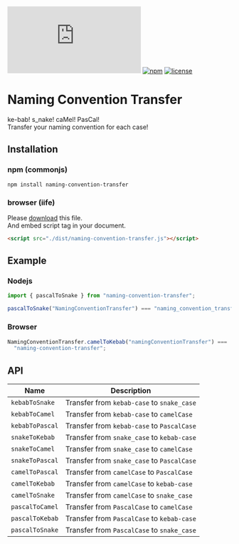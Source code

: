 [![size](https://img.shields.io/github/size/TroyTae/naming-convention-transfer/dist/naming-convention-transfer.js?style=flat-square)](https://github.com/TroyTae/naming-convention-transfer/blob/master/dist/naming-convention-transfer.js) [![npm](https://img.shields.io/npm/v/naming-convention-transfer?color=%23fb3e44&style=flat-square)](https://www.npmjs.com/package/naming-convention-transfer) [![license](https://img.shields.io/github/license/TroyTae/naming-convention-transfer?style=flat-square)](https://github.com/TroyTae/naming-convention-transfer/blob/master/LICENSE)

# Naming Convention Transfer

ke-bab! s_nake! caMel! PasCal!  
Transfer your naming convention for each case!

## Installation

### npm (commonjs)

```shell script
npm install naming-convention-transfer
```

### browser (iife)

Please [download](./dist/naming-convention-transfer.js) this file.  
And embed script tag in your document.

```html
<script src="./dist/naming-convention-transfer.js"></script>
```

## Example

### Nodejs

```javascript
import { pascalToSnake } from "naming-convention-transfer";

pascalToSnake("NamingConventionTransfer") === "naming_convention_transfer";
```

### Browser

```javascript
NamingConventionTransfer.camelToKebab("namingConventionTransfer") ===
  "naming-convention-transfer";
```

## API

| Name            | Description                                |
| --------------- | ------------------------------------------ |
| `kebabToSnake`  | Transfer from `kebab-case` to `snake_case` |
| `kebabToCamel`  | Transfer from `kebab-case` to `camelCase`  |
| `kebabToPascal` | Transfer from `kebab-case` to `PascalCase` |
| `snakeToKebab`  | Transfer from `snake_case` to `kebab-case` |
| `snakeToCamel`  | Transfer from `snake_case` to `camelCase`  |
| `snakeToPascal` | Transfer from `snake_case` to `PascalCase` |
| `camelToPascal` | Transfer from `camelCase` to `PascalCase`  |
| `camelToKebab`  | Transfer from `camelCase` to `kebab-case`  |
| `camelToSnake`  | Transfer from `camelCase` to `snake_case`  |
| `pascalToCamel` | Transfer from `PascalCase` to `camelCase`  |
| `pascalToKebab` | Transfer from `PascalCase` to `kebab-case` |
| `pascalToSnake` | Transfer from `PascalCase` to `snake_case` |
